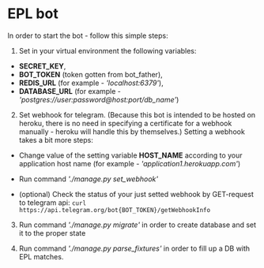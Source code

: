 # EPL bot
In order to start the bot - follow this simple steps:

1. Set in your virtual environment the following variables:
  - **SECRET_KEY**,
  - **BOT_TOKEN** (token gotten from bot_father),
  - **REDIS_URL** (for example - *'localhost:6379'*),
  - **DATABASE_URL** (for example - *'postgres://user:password@host:port/db_name'*)

2. Set webhook for telegram. (Because this bot is intended to be hosted on
heroku, there is no need in specifying a certificate for a webhook manually -
heroku will handle this by themselves.) Setting a webhook takes a bit more steps:

  * Change value of the setting variable **HOST_NAME** according to your
application host name (for example - *'application1.herokuapp.com'*)

  * Run command *'./manage.py set_webhook'*

  * (optional) Check the status of your just setted webhook by GET-request to
telegram api: `curl https://api.telegram.org/bot{BOT_TOKEN}/getWebhookInfo`

3. Run command *'./manage.py migrate'* in order to create database and set it to
the proper state

4. Run command *'./manage.py parse_fixtures'* in order to fill up a DB with
EPL matches.